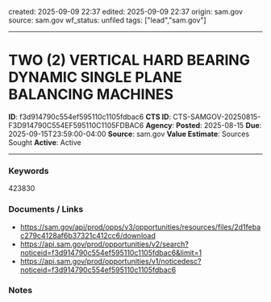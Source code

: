 created: 2025-09-09 22:37
edited: 2025-09-09 22:37
origin: sam.gov
source: sam.gov
wf_status: unfiled
tags: ["lead","sam.gov"]

---

# TWO (2) VERTICAL HARD BEARING DYNAMIC SINGLE PLANE BALANCING MACHINES

**ID**: f3d914790c554ef595110c1105fdbac6
**CTS ID**: CTS-SAMGOV-20250815-F3D914790C554EF595110C1105FDBAC6
**Agency**: 
**Posted**: 2025-08-15
**Due**: 2025-09-15T23:59:00-04:00
**Source**: sam.gov
**Value Estimate**: Sources Sought
**Active**: Active

---

### Keywords
423830

### Documents / Links
- <https://sam.gov/api/prod/opps/v3/opportunities/resources/files/2d1febac279c4128af6b37321c412cc6/download>
- <https://api.sam.gov/prod/opportunities/v2/search?noticeid=f3d914790c554ef595110c1105fdbac6&limit=1>
- <https://api.sam.gov/prod/opportunities/v1/noticedesc?noticeid=f3d914790c554ef595110c1105fdbac6>

### Notes

